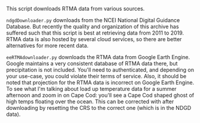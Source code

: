 This script downloads RTMA data from various sources.

`ndgdDownloader.py` downloads from the NCEI National Digital Guidance Database.  But recently the quality and organization of this archive has suffered such that this script is best at retrieving data from 2011 to 2019.  RTMA data is also hosted by several cloud services, so there are better alternatives for more recent data.

`eeRTMAdownloader.py` downloads the RTMA data from Google Earth Engine.  Google maintains a very consistent database of RTMA data there, but precipitation is not included.  You'll need to authenticated, and depending on your use-case, you could violate their terms of service.  Also, it should be noted that projection for the RTMA data is incorrect on Google Earth Engine.  To see what I'm talking about load up temperature data for a summer afternoon and zoom in on Cape Cod: you'll see a Cape Cod shaped ghost of high temps floating over the ocean.  This can be corrected with after downloading by resetting the CRS to the correct one (which is in the NDGD data). 
